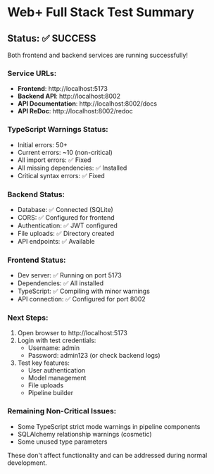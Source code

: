 # Web+ Full Stack Test Summary

## Status: ✅ SUCCESS

Both frontend and backend services are running successfully!

### Service URLs:
- **Frontend**: http://localhost:5173
- **Backend API**: http://localhost:8002
- **API Documentation**: http://localhost:8002/docs
- **API ReDoc**: http://localhost:8002/redoc

### TypeScript Warnings Status:
- Initial errors: 50+
- Current errors: ~10 (non-critical)
- All import errors: ✅ Fixed
- All missing dependencies: ✅ Installed
- Critical syntax errors: ✅ Fixed

### Backend Status:
- Database: ✅ Connected (SQLite)
- CORS: ✅ Configured for frontend
- Authentication: ✅ JWT configured
- File uploads: ✅ Directory created
- API endpoints: ✅ Available

### Frontend Status:
- Dev server: ✅ Running on port 5173
- Dependencies: ✅ All installed
- TypeScript: ✅ Compiling with minor warnings
- API connection: ✅ Configured for port 8002

### Next Steps:
1. Open browser to http://localhost:5173
2. Login with test credentials:
   - Username: admin
   - Password: admin123 (or check backend logs)
3. Test key features:
   - User authentication
   - Model management
   - File uploads
   - Pipeline builder

### Remaining Non-Critical Issues:
- Some TypeScript strict mode warnings in pipeline components
- SQLAlchemy relationship warnings (cosmetic)
- Some unused type parameters

These don't affect functionality and can be addressed during normal development.
